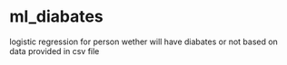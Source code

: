 # ml_diabates
logistic regression for person wether will have diabates or not based on data provided in csv file
